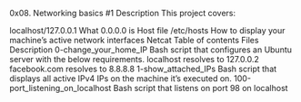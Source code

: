 0x08. Networking basics #1
Description
This project covers:

localhost/127.0.0.1
What 0.0.0.0 is
Host file /etc/hosts
How to display your machine’s active network interfaces Netcat
Table of contents
Files	Description
0-change_your_home_IP	Bash script that configures an Ubuntu server with the below requirements. localhost resolves to 127.0.0.2 facebook.com resolves to 8.8.8.8
1-show_attached_IPs	Bash script that displays all active IPv4 IPs on the machine it’s executed on.
100-port_listening_on_localhost	Bash script that listens on port 98 on localhost
